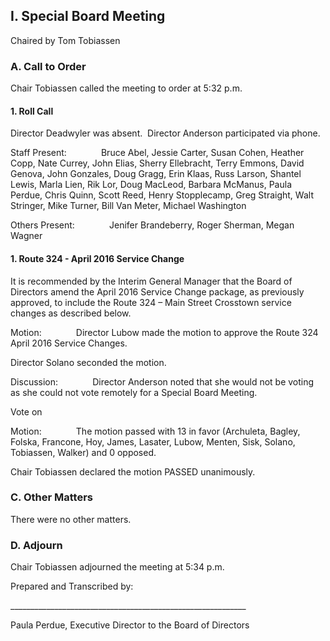 ## I. Special Board Meeting

Chaired by Tom Tobiassen

### A. Call to Order

Chair Tobiassen called the meeting to order at 5:32 p.m.

#### 1. Roll Call

Director Deadwyler was absent.  Director Anderson participated via phone.

Staff Present:              Bruce Abel, Jessie Carter, Susan Cohen, Heather Copp, Nate Currey, John Elias, Sherry Ellebracht, Terry Emmons, David Genova, John Gonzales, Doug Gragg, Erin Klaas, Russ Larson, Shantel Lewis, Marla Lien, Rik Lor, Doug MacLeod, Barbara McManus, Paula Perdue, Chris Quinn, Scott Reed, Henry Stopplecamp, Greg Straight, Walt Stringer, Mike Turner, Bill Van Meter, Michael Washington

Others Present:              Jenifer Brandeberry, Roger Sherman, Megan Wagner

#### 1. Route 324 - April 2016 Service Change

It is recommended by the Interim General Manager that the Board of Directors amend the April 2016 Service Change package, as previously approved, to include the Route 324 – Main Street Crosstown service changes as described below.

Motion:              Director Lubow made the motion to approve the Route 324 April 2016 Service Changes.

Director Solano seconded the motion.

Discussion:              Director Anderson noted that she would not be voting as she could not vote remotely for a Special Board Meeting.

Vote on

Motion:              The motion passed with 13 in favor (Archuleta, Bagley, Folska, Francone, Hoy, James, Lasater, Lubow, Menten, Sisk, Solano, Tobiassen, Walker) and 0 opposed.

Chair Tobiassen declared the motion PASSED unanimously.

### C. Other Matters

There were no other matters.

### D. Adjourn

Chair Tobiassen adjourned the meeting at 5:34 p.m.

Prepared and Transcribed by:

­­­­­­___________________________________________________________

Paula Perdue, Executive Director to the Board of Directors